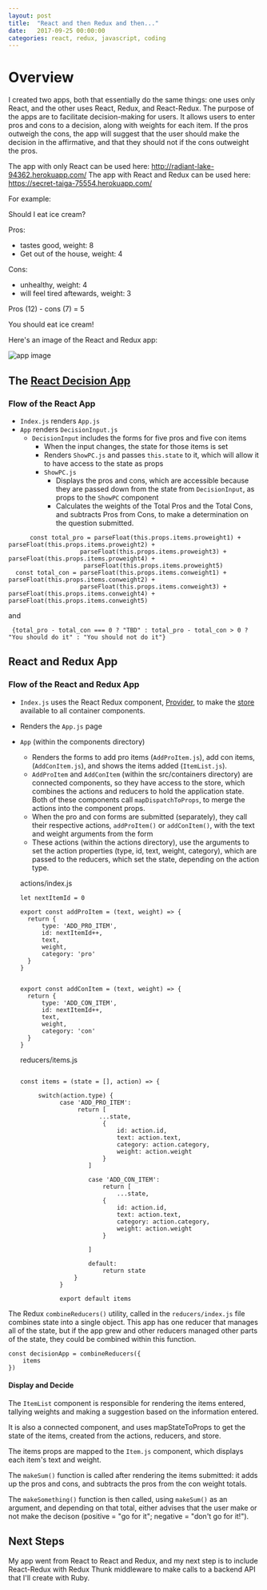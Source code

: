 ```yaml
---
layout: post
title:  "React and then Redux and then..."
date:   2017-09-25 00:00:00
categories: react, redux, javascript, coding
---
```


# Overview

I created two apps, both that essentially do the same things: one uses only React, and the other uses React, Redux, and React-Redux. The purpose of the apps are to facilitate decision-making for users. It allows users to enter pros and cons to a decision, along with weights for each item. If the pros outweigh the cons, the app will suggest that the user should make the decision in the affirmative, and that they should not if the cons outweight the pros.

The app with only React can be used here: http://radiant-lake-94362.herokuapp.com/
The app with React and Redux can be used here: https://secret-taiga-75554.herokuapp.com/

For example:

Should I eat ice cream?

Pros:
* tastes good, weight: 8
* Get out of the house, weight: 4

Cons:
* unhealthy, weight: 4
* will feel tired aftewards, weight: 3

Pros (12) - cons (7) = 5

You should eat ice cream!

Here's an image of the React and Redux app: 

![app image](https://nadinesk.github.io/images/Screen%20Shot%202017-09-25%20at%2010.44.36%20PM.png)


## The [React Decision App](http://radiant-lake-94362.herokuapp.com/)

### Flow of the React App

- `Index.js` renders `App.js`
-   `App` renders `DecisionInput.js`
    - `DecisionInput` includes the forms for five pros and five con items
      - When the input changes, the state for those items is set
      - Renders `ShowPC.js` and passes `this.state` to it, which will allow it to have access to the state as props
      - `ShowPC.js`
        - Displays the pros and cons, which are accessible because they are passed down from the state from `DecisionInput`, as props to the `ShowPC` component
        - Calculates the weights of the Total Pros and the Total Cons, and subtracts Pros from Cons, to make a determination on the question submitted.

```
      const total_pro = parseFloat(this.props.items.proweight1) + parseFloat(this.props.items.proweight2) +
   					parseFloat(this.props.items.proweight3) + parseFloat(this.props.items.proweight4) +
   					 parseFloat(this.props.items.proweight5)
  const total_con = parseFloat(this.props.items.conweight1) + parseFloat(this.props.items.conweight2) +
  					parseFloat(this.props.items.conweight3) + parseFloat(this.props.items.conweight4) +
parseFloat(this.props.items.conweight5)

```
and

```
 {total_pro - total_con === 0 ? "TBD" : total_pro - total_con > 0 ? "You should do it" : "You should not do it"}

 ```

## React and Redux App

### Flow of the React and Redux App

 - `Index.js` uses the React Redux component, [Provider](https://github.com/reactjs/react-redux/blob/master/docs/api.md#provider-store), to make the [store](http://redux.js.org/docs/basics/Store.html) available to all container components.
 - Renders the `App.js` page
  - `App` (within the components directory)
    - Renders the forms to add pro items (`AddProItem.js`), add con items, (`AddConItem.js`), and shows the items added (`ItemList.js`).
    - `AddProItem` and `AddConItem` (within the src/containers directory) are connected components, so they have access to the store, which combines the actions and reducers to hold the application state. Both of these components call `mapDispatchToProps`, to merge the actions into the component props.
    - When the pro and con forms are submitted (separately), they call their respective actions, `addProItem()` or `addConItem()`,  with the text and weight arguments from the form
    - These actions (within the actions directory), use the arguments to set the action properties (type, id, text, weight, category), which are passed to the reducers, which set the state, depending on the action type.

     actions/index.js  

      ```
      let nextItemId = 0

      export const addProItem = (text, weight) => {
     	return {
     		type: 'ADD_PRO_ITEM',
     		id: nextItemId++,
     		text,
     		weight,
     		category: 'pro'
     	}
     }
     
     
      export const addConItem = (text, weight) => {
     	return {
     		type: 'ADD_CON_ITEM',
     		id: nextItemId++,
     		text,
     		weight,
     		category: 'con'
     	}
     }

     ```

     reducers/items.js

     ```

     const items = (state = [], action) => {

	      switch(action.type) {
		        case 'ADD_PRO_ITEM':
			         return [
				           ...state,
			                {
                				id: action.id,
                				text: action.text,
                				category: action.category,
                				weight: action.weight
                			}
                		]

                		case 'ADD_CON_ITEM':
                			return [
                				...state,
                			{
                				id: action.id,
                				text: action.text,
                				category: action.category,
                				weight: action.weight
                			}

                		]

                		default:
                			return state
                	}
                }

                export default items

      ```

The Redux `combineReducers()` utility, called in the `reducers/index.js` file combines state into a single object. This app has one reducer that manages all of the state, but if the app grew and other reducers managed other parts of the state, they could be combined within this function.


```
const decisionApp = combineReducers({
	items
})

```

#### Display and Decide

The `ItemList` component is responsible for rendering the items entered, tallying weights and making a suggestion based on the information entered.

It is also a connected component, and uses mapStateToProps to get the state of the items, created from the actions, reducers, and store.

The items props are mapped to the `Item.js` component, which displays each item's text and weight.

The `makeSum()` function is called after rendering the items submitted: it adds up the pros and cons, and subtracts the pros from the con weight totals.

The `makeSomething()` function is then called, using `makeSum()` as an argument, and depending on that total, either advises that the user make or not make the decison (positive = "go for it"; negative = "don't go for it!").


## Next Steps

My app went from React to React and Redux, and my next step is to include React-Redux with Redux Thunk middleware to make calls to a backend API that I'll create with Ruby.



